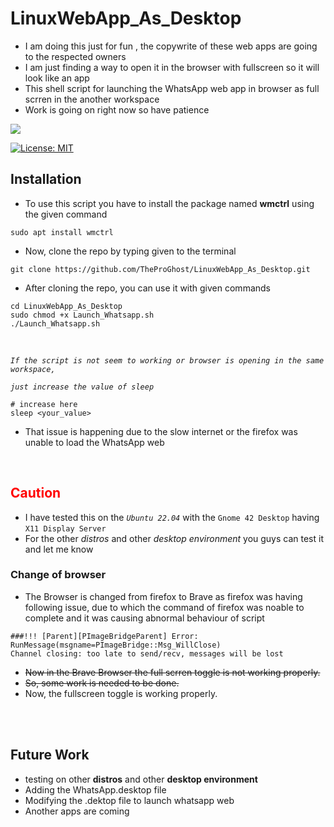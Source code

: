 # LinuxWebApp_As_Desktop
* I am doing this just for fun , the copywrite of these web apps are going to the respected owners
* I am just finding a way to open it in the browser with fullscreen so it will look like an app
* This shell script for launching the WhatsApp web app in browser as full scrren in the another workspace 
* Work is going on right now so have patience
<div align=centre>
<img src="https://visitor-badge.laobi.icu/badge?page_id=TheProGhost.LinuxWebApp_As_Desktop&left_text=Page%20Views"> 

[![License: MIT](https://img.shields.io/badge/License-MIT-brightgreen.svg)](https://opensource.org/licenses/MIT)
</div>

## Installation
* To use this script you have to install the package named __wmctrl__ using the given command
``` 
sudo apt install wmctrl
``` 
* Now, clone the repo by typing given to the terminal
```
git clone https://github.com/TheProGhost/LinuxWebApp_As_Desktop.git
```
* After cloning the repo, you can use it with given commands
```
cd LinuxWebApp_As_Desktop
sudo chmod +x Launch_Whatsapp.sh
./Launch_Whatsapp.sh
```
<br/>

_`If the script is not seem to working or browser is opening in the same workspace,`_
<br/>

_`just increase the value of sleep`_
<br/>

``` 
# increase here
sleep <your_value>
```
* That issue is happening due to the slow internet or the firefox was unable to load the WhatsApp web
<br/>


## <span style="color: red"> Caution </span>
* I have tested this on the _`Ubuntu 22.04`_ with the `Gnome 42 Desktop` having `X11 Display Server `
* For the other _distros_ and other _desktop environment_ you guys can test it and let me know

### Change of browser
* The Browser is changed from firefox to Brave as firefox was having following issue, due to which the command of firefox was noable to complete and it was causing abnormal behaviour of script
```
###!!! [Parent][PImageBridgeParent] Error: RunMessage(msgname=PImageBridge::Msg_WillClose) 
Channel closing: too late to send/recv, messages will be lost

```

* ~~Now in the Brave Browser the full scrren toggle is not working properly.~~ 
* ~~So, some work is needed to be done.~~
* Now, the fullscreen toggle is working properly. 
<br/>
<br/>

## Future Work
* testing on other __distros__ and other __desktop environment__
* Adding the WhatsApp.desktop file 
* Modifying the .dektop file to launch whatsapp web
* Another apps are coming 

